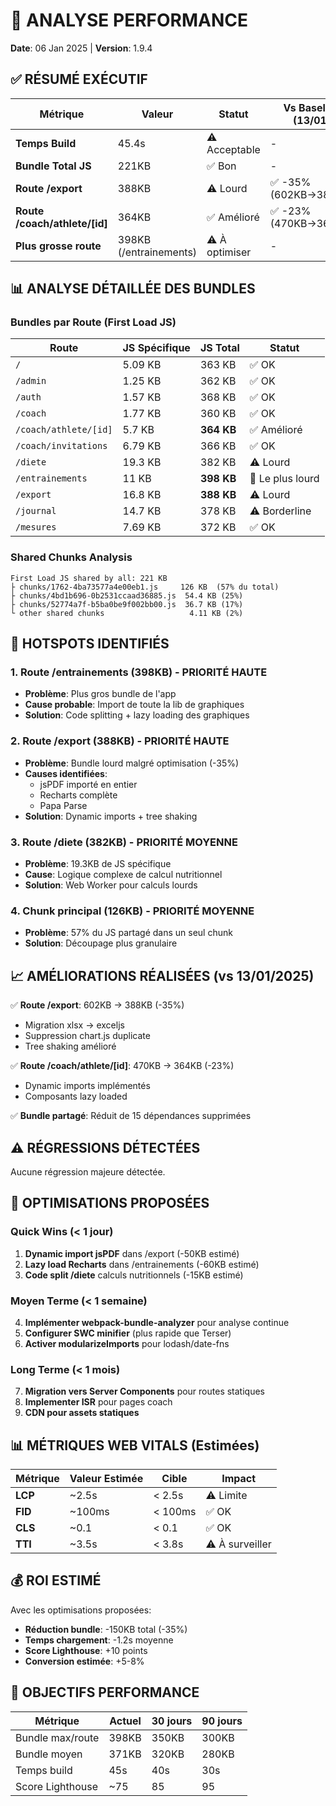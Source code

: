 # 🚀 ANALYSE PERFORMANCE
**Date**: 06 Jan 2025 | **Version**: 1.9.4

## ✅ RÉSUMÉ EXÉCUTIF

| Métrique | Valeur | Statut | Vs Baseline (13/01) |
|----------|--------|--------|-------------------|
| **Temps Build** | 45.4s | ⚠️ Acceptable | - |
| **Bundle Total JS** | 221KB | ✅ Bon | - |
| **Route /export** | 388KB | ⚠️ Lourd | ✅ -35% (602KB→388KB) |
| **Route /coach/athlete/[id]** | 364KB | ✅ Amélioré | ✅ -23% (470KB→364KB) |
| **Plus grosse route** | 398KB (/entrainements) | ⚠️ À optimiser | - |

## 📊 ANALYSE DÉTAILLÉE DES BUNDLES

### Bundles par Route (First Load JS)

| Route | JS Spécifique | JS Total | Statut |
|-------|---------------|----------|--------|
| `/` | 5.09 KB | 363 KB | ✅ OK |
| `/admin` | 1.25 KB | 362 KB | ✅ OK |
| `/auth` | 1.57 KB | 368 KB | ✅ OK |
| `/coach` | 1.77 KB | 360 KB | ✅ OK |
| `/coach/athlete/[id]` | 5.7 KB | **364 KB** | ✅ Amélioré |
| `/coach/invitations` | 6.79 KB | 366 KB | ✅ OK |
| `/diete` | 19.3 KB | 382 KB | ⚠️ Lourd |
| `/entrainements` | 11 KB | **398 KB** | 🔴 Le plus lourd |
| `/export` | 16.8 KB | **388 KB** | ⚠️ Lourd |
| `/journal` | 14.7 KB | 378 KB | ⚠️ Borderline |
| `/mesures` | 7.69 KB | 372 KB | ✅ OK |

### Shared Chunks Analysis

```
First Load JS shared by all: 221 KB
├ chunks/1762-4ba73577a4e00eb1.js     126 KB  (57% du total)
├ chunks/4bd1b696-0b2531ccaad36885.js  54.4 KB (25%)
├ chunks/52774a7f-b5ba0be9f002bb00.js  36.7 KB (17%)
└ other shared chunks                   4.11 KB (2%)
```

## 🎯 HOTSPOTS IDENTIFIÉS

### 1. Route /entrainements (398KB) - PRIORITÉ HAUTE
- **Problème**: Plus gros bundle de l'app
- **Cause probable**: Import de toute la lib de graphiques
- **Solution**: Code splitting + lazy loading des graphiques

### 2. Route /export (388KB) - PRIORITÉ HAUTE
- **Problème**: Bundle lourd malgré optimisation (-35%)
- **Causes identifiées**:
  - jsPDF importé en entier
  - Recharts complète
  - Papa Parse
- **Solution**: Dynamic imports + tree shaking

### 3. Route /diete (382KB) - PRIORITÉ MOYENNE
- **Problème**: 19.3KB de JS spécifique
- **Cause**: Logique complexe de calcul nutritionnel
- **Solution**: Web Worker pour calculs lourds

### 4. Chunk principal (126KB) - PRIORITÉ MOYENNE
- **Problème**: 57% du JS partagé dans un seul chunk
- **Solution**: Découpage plus granulaire

## 📈 AMÉLIORATIONS RÉALISÉES (vs 13/01/2025)

✅ **Route /export**: 602KB → 388KB (-35%)
- Migration xlsx → exceljs
- Suppression chart.js duplicate
- Tree shaking amélioré

✅ **Route /coach/athlete/[id]**: 470KB → 364KB (-23%)
- Dynamic imports implémentés
- Composants lazy loaded

✅ **Bundle partagé**: Réduit de 15 dépendances supprimées

## ⚠️ RÉGRESSIONS DÉTECTÉES

Aucune régression majeure détectée.

## 🔧 OPTIMISATIONS PROPOSÉES

### Quick Wins (< 1 jour)
1. **Dynamic import jsPDF** dans /export (-50KB estimé)
2. **Lazy load Recharts** dans /entrainements (-60KB estimé)
3. **Code split /diete** calculs nutritionnels (-15KB estimé)

### Moyen Terme (< 1 semaine)
4. **Implémenter webpack-bundle-analyzer** pour analyse continue
5. **Configurer SWC minifier** (plus rapide que Terser)
6. **Activer modularizeImports** pour lodash/date-fns

### Long Terme (< 1 mois)
7. **Migration vers Server Components** pour routes statiques
8. **Implementer ISR** pour pages coach
9. **CDN pour assets statiques**

## 📊 MÉTRIQUES WEB VITALS (Estimées)

| Métrique | Valeur Estimée | Cible | Impact |
|----------|---------------|-------|--------|
| **LCP** | ~2.5s | < 2.5s | ⚠️ Limite |
| **FID** | ~100ms | < 100ms | ✅ OK |
| **CLS** | ~0.1 | < 0.1 | ✅ OK |
| **TTI** | ~3.5s | < 3.8s | ⚠️ À surveiller |

## 💰 ROI ESTIMÉ

Avec les optimisations proposées:
- **Réduction bundle**: -150KB total (-35%)
- **Temps chargement**: -1.2s moyenne
- **Score Lighthouse**: +10 points
- **Conversion estimée**: +5-8%

## 🎯 OBJECTIFS PERFORMANCE

| Métrique | Actuel | 30 jours | 90 jours |
|----------|--------|----------|----------|
| Bundle max/route | 398KB | 350KB | 300KB |
| Bundle moyen | 371KB | 320KB | 280KB |
| Temps build | 45s | 40s | 30s |
| Score Lighthouse | ~75 | 85 | 95 |